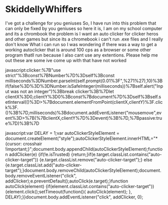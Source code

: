 # SkiddellyWhiffers
I've got a challenge for you geniuses
So, I have run into this problem that can only be fixed by you geniuses so here it is, I am on my school computer and its a chrombook the problem is I want an auto clicker for clicker heros and other games but since its a chromebook i can't run .exe files and I really don't know What i can run so I was wondering if there was a way to get a working autoclicker that is around 100 cps as a browser or some other program thatll run because I also cant use any extentions. Please help me out these are some ive come up with that have not worked

javascript:clicker:%7B"use strict"%3Bconst%7BNumber%7D%3Dself%3Bconst milliseconds%3DNumber.parseInt(self.prompt(0.01%3F",%271%27),10)%3Bif(false%3D%3D%3DNumber.isSafeInteger(milliseconds))%7Bself.alert("Input was not an integer")%3Bbreak clicker%3B%7Dlet clientX%3D0,clientY%3D0%3Bconst%7Bdocument%7D%3Dself%3Bself.setInterval(()%3D>%7Bdocument.elementFromPoint(clientX,clientY)%3F.click%3F.()%3B%7D,milliseconds)%3Bdocument.addEventListener("mousemove",event%3D>%7B(%7BclientX,clientY%7D%3Devent)%3B%7D,%7Bpassive:true%7D)%3B%7D

javascript:var DELAY = 1;var autoClickerStyleElement = document.createElement("style");autoClickerStyleElement.innerHTML="*{cursor: crosshair !important;}";document.body.appendChild(autoClickerStyleElement);function addClicker(e) {if(!e.isTrusted) {return;}if(e.target.classList.contains("auto-clicker-target")) {e.target.classList.remove("auto-clicker-target");} else {e.target.classList.add("auto-clicker-target");}document.body.removeChild(autoClickerStyleElement);document.body.removeEventListener("click", addClicker);e.preventDefault();autoClick(e.target);}function autoClick(element) {if(element.classList.contains("auto-clicker-target")) {element.click();setTimeout(function(){ autoClick(element); }, DELAY);}}document.body.addEventListener("click", addClicker, 0);

